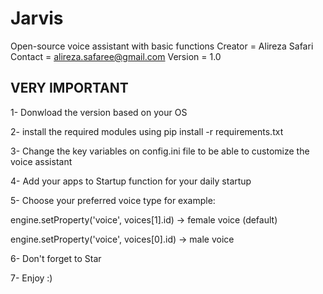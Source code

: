 # Jarvis
Open-source voice assistant with basic functions
Creator = Alireza Safari
Contact = alireza.safaree@gmail.com
Version = 1.0

## VERY IMPORTANT

1- Donwload the version based on your OS

2- install the required modules using pip install -r requirements.txt

3- Change the key variables on config.ini file to be able to customize the voice assistant

4- Add your apps to Startup function for your daily startup

5- Choose your preferred voice type for example:

engine.setProperty('voice', voices[1].id) -> female voice (default) 

engine.setProperty('voice', voices[0].id) -> male voice

6- Don't forget to Star

7- Enjoy :)
